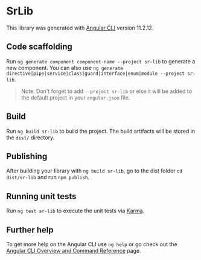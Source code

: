 # SrLib

This library was generated with [Angular CLI](https://github.com/angular/angular-cli) version 11.2.12.

## Code scaffolding

Run `ng generate component component-name --project sr-lib` to generate a new component. You can also use `ng generate directive|pipe|service|class|guard|interface|enum|module --project sr-lib`.
> Note: Don't forget to add `--project sr-lib` or else it will be added to the default project in your `angular.json` file. 

## Build

Run `ng build sr-lib` to build the project. The build artifacts will be stored in the `dist/` directory.

## Publishing

After building your library with `ng build sr-lib`, go to the dist folder `cd dist/sr-lib` and run `npm publish`.

## Running unit tests

Run `ng test sr-lib` to execute the unit tests via [Karma](https://karma-runner.github.io).

## Further help

To get more help on the Angular CLI use `ng help` or go check out the [Angular CLI Overview and Command Reference](https://angular.io/cli) page.
